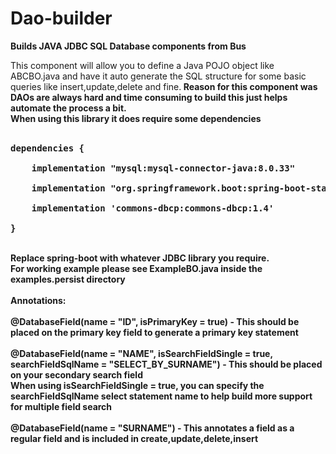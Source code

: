 # Dao-builder
<b>Builds JAVA JDBC SQL Database components from Bus</b><br>


This component will allow you to define a Java POJO object like ABCBO.java and have it auto generate the SQL structure for some basic queries like insert,update,delete and fine.<b>
Reason for this component was DAOs are always hard and time consuming to build this just helps automate the process a bit.<b>
<br>
When using this library it does require some dependencies
<br><br>
<pre>
dependencies {<br>
    implementation "mysql:mysql-connector-java:8.0.33"<br>
    implementation "org.springframework.boot:spring-boot-starter-jdbc:2.7.3"<br>
    implementation 'commons-dbcp:commons-dbcp:1.4'<br>
}
</pre>
<br>
Replace spring-boot with whatever JDBC library you require.
<br>
For working example please see ExampleBO.java inside the examples.persist directory
<br><br>
<b>Annotations:</b><br>
<br>
@DatabaseField(name = "ID", isPrimaryKey = true) - This should be placed on the primary key field to generate a primary key statement
<br><br>
@DatabaseField(name = "NAME", isSearchFieldSingle = true, searchFieldSqlName = "SELECT_BY_SURNAME")  - This should be placed on your secondary search field
<br>
When using isSearchFieldSingle = true, you can specify the searchFieldSqlName select statement name to help build more support for multiple field search
<br><br>
@DatabaseField(name = "SURNAME")  - This annotates a field as a regular field and is included in create,update,delete,insert


